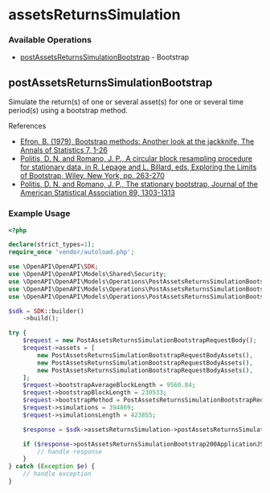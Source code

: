 # assetsReturnsSimulation

### Available Operations

* [postAssetsReturnsSimulationBootstrap](#postassetsreturnssimulationbootstrap) - Bootstrap

## postAssetsReturnsSimulationBootstrap

Simulate the return(s) of one or several asset(s) for one or several time period(s) using a bootstrap method.

References
* [Efron, B. (1979), Bootstrap methods: Another look at the jackknife, The Annals of Statistics 7, 1-26](https://projecteuclid.org/journals/annals-of-statistics/volume-7/issue-1/Bootstrap-Methods-Another-Look-at-the-Jackknife/10.1214/aos/1176344552.full)
* [Politis, D. N. and Romano, J. P., A circular block resampling procedure for stationary data, in R. Lepage and L. Billard, eds, Exploring the Limits of Bootstrap, Wiley, New York, pp. 263-270](https://statistics.stanford.edu/technical-reports/circular-block-resampling-procedure-stationary-data)
* [Politis, D. N. and Romano, J. P., The stationary bootstrap, Journal of the American Statistical Association 89, 1303-1313](https://www.jstor.org/stable/2290993)


### Example Usage

```php
<?php

declare(strict_types=1);
require_once 'vendor/autoload.php';

use \OpenAPI\OpenAPI\SDK;
use \OpenAPI\OpenAPI\Models\Shared\Security;
use \OpenAPI\OpenAPI\Models\Operations\PostAssetsReturnsSimulationBootstrapRequestBody;
use \OpenAPI\OpenAPI\Models\Operations\PostAssetsReturnsSimulationBootstrapRequestBodyAssets;
use \OpenAPI\OpenAPI\Models\Operations\PostAssetsReturnsSimulationBootstrapRequestBodyBootstrapMethodEnum;

$sdk = SDK::builder()
    ->build();

try {
    $request = new PostAssetsReturnsSimulationBootstrapRequestBody();
    $request->assets = [
        new PostAssetsReturnsSimulationBootstrapRequestBodyAssets(),
        new PostAssetsReturnsSimulationBootstrapRequestBodyAssets(),
        new PostAssetsReturnsSimulationBootstrapRequestBodyAssets(),
    ];
    $request->bootstrapAverageBlockLength = 9560.84;
    $request->bootstrapBlockLength = 230533;
    $request->bootstrapMethod = PostAssetsReturnsSimulationBootstrapRequestBodyBootstrapMethodEnum::CIRCULAR_BLOCK;
    $request->simulations = 394869;
    $request->simulationsLength = 423855;

    $response = $sdk->assetsReturnsSimulation->postAssetsReturnsSimulationBootstrap($request);

    if ($response->postAssetsReturnsSimulationBootstrap200ApplicationJSONObject !== null) {
        // handle response
    }
} catch (Exception $e) {
    // handle exception
}
```

